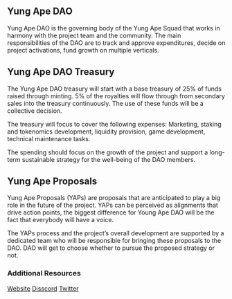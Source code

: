 ## Yung Ape DAO

Yung Ape DAO is the governing body of the Yung Ape Squad that works in harmony with the project team and the community. The main responsibilities of the DAO are to track and approve expenditures, decide on project activations, fund growth on multiple verticals.

## Yung Ape DAO Treasury

The Yung Ape DAO treasury will start with a base treasury of 25% of funds raised through minting. 5% of the royalties will flow through from secondary sales into the treasury continuously. The use of these funds will be a collective decision.

The treasury will focus to cover the following expenses: Marketing, staking and tokenomics development, liquidity provision, game development, technical maintenance tasks. 

The spending should focus on the growth of the project and support a long-term sustainable strategy for the well-being of the DAO members.

## Yung Ape Proposals

Yung Ape Proposals (YAPs) are proposals that are anticipated to play a big role in the future of the project. YAPs can be perceived as alignments that drive action points, the biggest difference for Young Ape DAO will be the fact that everybody will have a voice.

The YAPs process and the project’s overall development are supported by a dedicated team who will be responsible for bringing these proposals to the DAO. DAO will get to choose whether to pursue the proposed strategy or not.

### Additional Resources
[Website](http://yungapesquad.com)
[Disscord](https://discord.com/invite/yungapes)
[Twitter](https://twitter.com/yungapesquad)